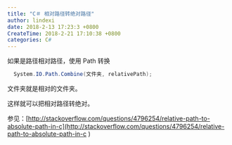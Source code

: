 ```yaml
---
title: "C＃ 相对路径转绝对路径"
author: lindexi
date: 2018-2-13 17:23:3 +0800
CreateTime: 2018-2-21 17:10:38 +0800
categories: C#
---
```



<!--more-->



<div id="toc"></div>


如果是路径相对路径，使用 Path 转换


```csharp
  System.IO.Path.Combine(文件夹, relativePath);
```

文件夹就是相对的文件夹。

这样就可以把相对路径转绝对。


参见：[http://stackoverflow.com/questions/4796254/relative-path-to-absolute-path-in-c](http://stackoverflow.com/questions/4796254/relative-path-to-absolute-path-in-c )

